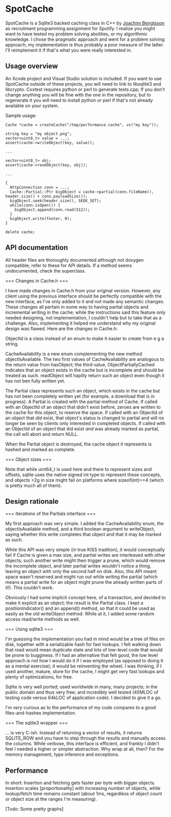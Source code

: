 SpotCache
========================

SpotCache is a Sqlite3 backed caching class in C++ by [Joachim Bengtsson](mailto:joachimb@gmail.com) as recruitment programming assignment for Spotify. I realize you might want to have tested my problem solving abolities, or my algorithmic knowledge. I chose the pragmatic approach and went for a problem solving approach; my implementation is thus probably a poor measure of the latter. I'll reimplement it if that's what you were really interested in.

Usage overview
-------------------
An Xcode project and Visual Studio solution is included. If you want to use SpotCache outside of these projects, you will need to link to libsqlite3 and libcrypto. Cxxtest requires python or perl to generate tests.cpp; If you don't change anything you will be fine with the one in the repository, but to regenerate it you will need to install python or perl if that's not already available on your system.

Sample usage:

	Cache *cache = createCache("/tmp/performance.cache", vs("my key"));
	
	string key = "my object.png";
	vector<uint8_t> value = ...;
	assert(cache->writeObject(key, value));
	
	...
	
	vector<uint8_t> obj;
	assert(cache->readObject(key, obj));
	
	...
	
	{
	  HttpConnection conn = ...;
	  Cache::Partial::Ptr bigObject = cache->partial(conn.fileName(), header.size() + conn.payloadSize());
	  bigObject.seek(header.size(), SEEK_SET);
	  while(conn.isOpen()) {
	    bigObject.append(conn.read(512));
	  }
	  bigObject.write(footer, 0);
	}
	
	delete cache;


API documentation
-------------------
All header files are thoroughly documented although not doxygen compatible; refer to these for API details. If a method seems undocumented, check the superclass.

=== Changes in Cache.h ===

I have made changes in Cache.h from your original version. However, any client using the previous interface should be perfectly compatible with the new interface, as I've only added to it and not made any semantic changes. These changes all pertain in some way to having partial objects and incremental writing in the cache; while the instructions said this feature only needed designing, not implementation, I couldn't help but to take that as a challenge. Also, implementing it helped me understand why my original design was flawed. Here are the changes in Cache.h:

ObjectId is a class instead of an enum to make it easier to create from e g a string.

CacheAvailability is a new enum complementing the new method objectIsAvailable. The two first values of CacheAvailability are analogous to the return value from hasObject; the third value, ObjectPartiallyCached indicates that an object exists in the cache but is incomplete and should be treated as such. readObject will hapilly return such an object even though it has not ben fully written yet.

The Partial class represents such an object, which exists in the cache but has not been completely written yet (for example, a download that is in progress). A Partial is created with the partial method of Cache. If called with an ObjectId of an object that didn't exist before, zeroes are written to the cache for this object, to reserve the space. If called with an ObjectId of an object that *did* exist, that object's status is changed to partial and will no longer be seen by clients only interested in completed objects. If called with an ObjectId of an object that did exist *and* was already marked as partial, the call will abort and return NULL.

When the Partial object is destroyed, the cache object it represents is hashed and marked as complete.

=== Object sizes ===

Note that while uint64_t is used here and there to represent sizes and offsets, sqlite uses the native signed int type to represent these concepts, and objects >2g in size might fail on platforms where sizeof(int)==4 (which is pretty much all of them).

Design rationale
-------------------
=== Iterations of the Partials interface ===

My first approach was very simple. I added the CacheAvailability enum, the objectIsAvailable method, and a third boolean argument to writeObject, saying whether this write completes that object and that it may be marked as such.

While this API was very simple (in true KISS tradition), it would conceptually fail if Cache is given a max size, and partial writes are interleaved with other objects; such another write might then trigger a prune, which would remove the incomplete object, and later partial writes wouldn't notice a thing, leaving an object with only the second half on disk. Also, this API meant space wasn't reserved and might run out while writing the partial (which means a partial write for an object might prune the already written parts of it!). This couldn't work.

Obviously I had some implicit concept here, of a transaction, and decided to make it explicit as an object; the result is the Partial class. I kept a positionIndicator() and an append() method, so that it could be used as easily as the old writeObject method. While at it, I added some random access read/write methods as well.

=== Using sqlite3 ===

I'm guessing the implementation you had in mind would be a tree of files on disk, together with a serializable hash for fast lookups. I felt walking down that road would mean duplicate state and lots of low-level code that would be prone to bugginess. If I had an alternative that felt good, the low level approach is not how I would do it if I was employed (as opposed to doing it as a mental exercise); it would be reinventing the wheel. I was thinking, if I used another, mature, store for the cache, I might get very fast lookups and plenty of optimizations, for free.

Sqlite is very well ported; used worldwide in many, many projects; in the public domain and thus very free; and incredibly well tested (45MLOC of testing code versus 64kLOC of application code). I decided to give it a go.

I'm *very* curious as to the performance of my code compares to a good files-and-hashes implementation.

=== The sqlite3 wrapper ===

... is very C-ish. Instead of returning a vector of results, it returns SQLITE_ROW and you have to step through the results and manually access the columns. While verbose, this interface is efficient, and frankly I didn't feel I needed a higher or simpler abstraction. Why wrap at all, then? For the memory management, type inference and exceptions.

Performance
-------------------
In short: Insertion and fetching gets faster per byte with bigger objects. Insertion scales [proportionality] with increasing number of objects, while lookup/fetch time remains constant (about 1ms, regardless of object count or object size at the ranges I'm measuring).

[Todo: Some pretty graphs]

